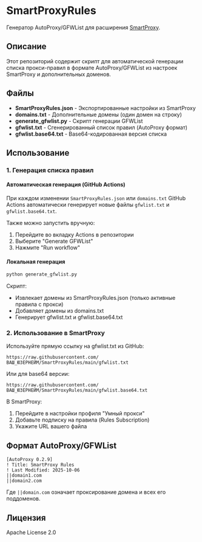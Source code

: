 # SmartProxyRules

Генератор AutoProxy/GFWList для расширения [SmartProxy](https://github.com/salarcode/SmartProxy).

## Описание

Этот репозиторий содержит скрипт для автоматической генерации списка прокси-правил в формате AutoProxy/GFWList из настроек SmartProxy и дополнительных доменов.

## Файлы

- **SmartProxyRules.json** - Экспортированные настройки из SmartProxy
- **domains.txt** - Дополнительные домены (один домен на строку)
- **generate_gfwlist.py** - Скрипт генерации GFWList
- **gfwlist.txt** - Сгенерированный список правил (AutoProxy формат)
- **gfwlist.base64.txt** - Base64-кодированная версия списка

## Использование

### 1. Генерация списка правил

#### Автоматическая генерация (GitHub Actions)

При каждом изменении `SmartProxyRules.json` или `domains.txt` GitHub Actions автоматически генерирует новые файлы `gfwlist.txt` и `gfwlist.base64.txt`.

Также можно запустить вручную:
1. Перейдите во вкладку Actions в репозитории
2. Выберите "Generate GFWList"
3. Нажмите "Run workflow"

#### Локальная генерация

```bash
python generate_gfwlist.py
```

Скрипт:
- Извлекает домены из SmartProxyRules.json (только активные правила с прокси)
- Добавляет домены из domains.txt
- Генерирует gfwlist.txt и gfwlist.base64.txt

### 2. Использование в SmartProxy

Используйте прямую ссылку на gfwlist.txt из GitHub:

```
https://raw.githubusercontent.com/ВАШ_ЮЗЕРНЕЙМ/SmartProxyRules/main/gfwlist.txt
```

Или для base64 версии:

```
https://raw.githubusercontent.com/ВАШ_ЮЗЕРНЕЙМ/SmartProxyRules/main/gfwlist.base64.txt
```

В SmartProxy:
1. Перейдите в настройки профиля "Умный прокси"
2. Добавьте подписку на правила (Rules Subscription)
3. Укажите URL вашего файла

## Формат AutoProxy/GFWList

```
[AutoProxy 0.2.9]
! Title: SmartProxy Rules
! Last Modified: 2025-10-06
||domain1.com
||domain2.com
```

Где `||domain.com` означает проксирование домена и всех его поддоменов.

## Лицензия

Apache License 2.0

